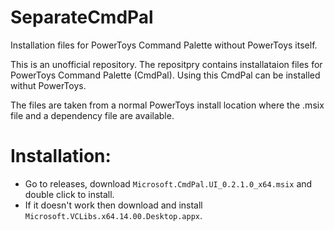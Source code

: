 # SeparateCmdPal
Installation files for PowerToys Command Palette without PowerToys itself.

This is an unofficial repository. The repositpry contains installataion files for PowerToys Command Palette (CmdPal). Using this CmdPal can be installed withut PowerToys.

The files are taken from a normal PowerToys install location where the .msix file and a dependency file are available.

# Installation:
- Go to releases, download `Microsoft.CmdPal.UI_0.2.1.0_x64.msix` and double click to install.
- If it doesn't work then download and install `Microsoft.VCLibs.x64.14.00.Desktop.appx`.
